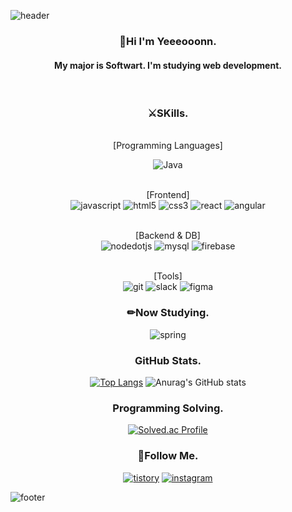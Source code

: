 ![header](https://capsule-render.vercel.app/api?type=slice&animation=twinkling&color=gradient&height=300&section=header&text=Yeeeooonn&fontSize=90&fontAlign=65&fontAlignY=35&rotate=20)

<div align="center">

### 👋Hi I'm Yeeeooonn.

#### My major is Softwart. I'm studying web development.

<br>

### ⚔SKills.

<br>[Programming Languages]<br>

![Java](https://img.shields.io/badge/Java-007396.svg?&style=for-the-badge&logo=Java&logoColor=white)

<br>[Frontend]<br>
![javascript](https://img.shields.io/badge/javascript-F7DF1E.svg?&style=for-the-badge&logo=javascript&logoColor=white)
![html5](https://img.shields.io/badge/html5-E34F26.svg?&style=for-the-badge&logo=html5&logoColor=white)
![css3](https://img.shields.io/badge/css3-1572B6.svg?&style=for-the-badge&logo=css3&logoColor=white)
![react](https://img.shields.io/badge/react-61DAFB.svg?&style=for-the-badge&logo=react&logoColor=white)
![angular](https://img.shields.io/badge/angular-DD0031.svg?&style=for-the-badge&logo=angular&logoColor=white)

<br>[Backend & DB]<br>
![nodedotjs](https://img.shields.io/badge/node.js-339933.svg?&style=for-the-badge&logo=nodedotjs&logoColor=white)
![mysql](https://img.shields.io/badge/mysql-4479A1.svg?&style=for-the-badge&logo=mysql&logoColor=white)
![firebase](https://img.shields.io/badge/firebase-FFCA28.svg?&style=for-the-badge&logo=firebase&logoColor=white)

<br>[Tools]<br>
![git](https://img.shields.io/badge/git-F05032.svg?&style=for-the-badge&logo=git&logoColor=white)
![slack](https://img.shields.io/badge/slack-4A154B.svg?&style=for-the-badge&logo=slack&logoColor=white)
![figma](https://img.shields.io/badge/figma-F24E1E.svg?&style=for-the-badge&logo=figma&logoColor=white)

### ✏Now Studying.

![spring](https://img.shields.io/badge/spring-6DB33F.svg?&style=for-the-badge&logo=spring&logoColor=white)

### GitHub Stats.

[![Top Langs](https://github-readme-stats.vercel.app/api/top-langs/?username=yeeeooonn&layout=compact)](https://github.com/anuraghazra/github-readme-stats)
![Anurag's GitHub stats](https://github-readme-stats.vercel.app/api?username=yeeeooonn&show_icons=true&theme=dark)

### Programming Solving.

[![Solved.ac
    Profile](http://mazassumnida.wtf/api/v2/generate_badge?boj=yeeeooonn)](https://solved.ac/yeeeooonn/)

### 🥴Follow Me.

<a href = "https://yeeeooonn.tistory.com/">![tistory](https://img.shields.io/badge/tistory-000000.svg?&style=for-the-badge&logo=tistory&logoColor=white)</a>
<a href = "https://instagram.com/yeeeooonn/">![instagram](https://img.shields.io/badge/instagram-E4405F.svg?&style=for-the-badge&logo=instagram&logoColor=white)</a>

</div>


![footer](https://capsule-render.vercel.app/api?type=slice&color=gradient&height=300&section=footer&fontSize=90&fontAlign=65&fontAlignY=35&rotate=20&customColorList=0,2,2,2,2,3)

<!--
**yeeeooonn/yeeeooonn** is a ✨ _special_ ✨ repository because its `README.md` (this file) appears on your GitHub profile.

Here are some ideas to get you started:

- 🔭 I’m currently working on ...
- 🌱 I’m currently learning ...
- 👯 I’m looking to collaborate on ...
- 🤔 I’m looking for help with ...
- 💬 Ask me about ...
- 📫 How to reach me: ...
- 😄 Pronouns: ...
- ⚡ Fun fact: ...
-->
